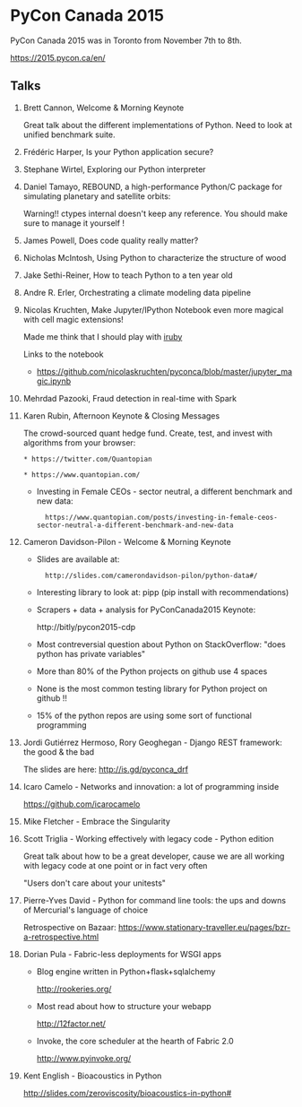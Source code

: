 # PyCon Canada 2015

PyCon Canada 2015 was in Toronto from November 7th to 8th.

https://2015.pycon.ca/en/

## Talks

1. Brett Cannon, Welcome & Morning Keynote

    Great talk about the different implementations of Python. Need to look at unified benchmark suite.

2. Frédéric Harper, Is your Python application secure?

3. Stephane Wirtel, Exploring our Python interpreter

4. Daniel Tamayo, REBOUND, a high-performance Python/C package for simulating
   planetary and satellite orbits:

    Warning!! ctypes internal doesn't keep any reference. You should make sure
    to manage it yourself !

5. James Powell, Does code quality really matter?

5. Nicholas McIntosh, Using Python to characterize the structure of wood

6. Jake Sethi-Reiner, How to teach Python to a ten year old

7. Andre R. Erler, Orchestrating a climate modeling data pipeline

8. Nicolas Kruchten, Make Jupyter/IPython Notebook even more magical with cell
   magic extensions!

    Made me think that I should play with [iruby](http://nbviewer.ipython.org/github/SciRuby/sciruby-notebooks/blob/master/getting_started.ipynb)

    Links to the notebook

    * https://github.com/nicolaskruchten/pyconca/blob/master/jupyter_magic.ipynb

9. Mehrdad Pazooki, Fraud detection in real-time with Spark

10. Karen Rubin, Afternoon Keynote & Closing Messages

    The crowd-sourced quant hedge fund. Create, test, and invest with
    algorithms from your browser:

        * https://twitter.com/Quantopian

        * https://www.quantopian.com/

    * Investing in Female CEOs - sector neutral, a different benchmark and new data:

            https://www.quantopian.com/posts/investing-in-female-ceos-sector-neutral-a-different-benchmark-and-new-data

11. Cameron Davidson-Pilon - Welcome & Morning Keynote

    * Slides are available at:

            http://slides.com/camerondavidson-pilon/python-data#/

    * Interesting library to look at: pipp (pip install with recommendations)

    * Scrapers + data + analysis for PyConCanada2015 Keynote:

        http://bitly/pycon2015-cdp

    * Most contreversial question about Python on StackOverflow: "does python has private variables"

    * More than 80% of the Python projects on github use 4 spaces

    * None is the most common testing library for Python project on github !!

    * 15% of the python repos are using some sort of functional programming

12. Jordi Gutiérrez Hermoso, Rory Geoghegan - Django REST framework: the good & the bad

    The slides are here: http://is.gd/pyconca_drf

13. Icaro Camelo - Networks and innovation: a lot of programming inside

    https://github.com/icarocamelo

14. Mike Fletcher - Embrace the Singularity

15. Scott Triglia - Working effectively with legacy code - Python edition

    Great talk about how to be a great developer, cause we are all working
    with legacy code at one point or in fact very often

    "Users don't care about your unitests"

16. Pierre-Yves David - Python for command line tools: the ups and downs of Mercurial's language of choice

    Retrospective on Bazaar: https://www.stationary-traveller.eu/pages/bzr-a-retrospective.html

17. Dorian Pula - Fabric-less deployments for WSGI apps

    * Blog engine written in Python+flask+sqlalchemy

        http://rookeries.org/

    * Most read about how to structure your webapp

        http://12factor.net/

    * Invoke, the core scheduler at the hearth of Fabric 2.0

        http://www.pyinvoke.org/

18. Kent English - Bioacoustics in Python

    http://slides.com/zeroviscosity/bioacoustics-in-python#
